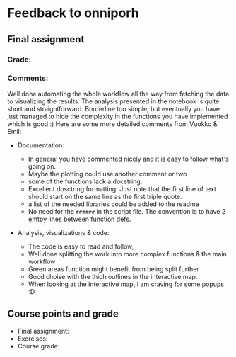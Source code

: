 

# Feedback to onniporh

## Final assignment 

### Grade: 

### Comments:

Well done automating the whole workflow all the way from fetching the data to visualizing the results. The analysis presented in the notebook is quite short and straightforward. Borderline too simple, but eventually you have just managed to hide the complexity in the functions you have implemented which is good :) Here are some more detailed comments from Vuokko & Emil: 

- Documentation:
    - In general you have commented nicely and it is easy to follow what's going on. 
    - Maybe the plotting could use another comment or two 
    - some of the functions lack a docstring. 
    - Excellent dosctring formatting. Just note that the first line of text should start on the same line as the first triple quote. 
    - a list of the needed libraries could be added to the readme
    - No need for the `######` in the script file. The convention is to have 2 emtpy lines between function defs.


- Analysis, visualizations & code: 
    - The code is easy to read and follow, 
    - Well done splitting the work into more complex functions & the main workflow
    - Green areas function might benefit from being split further
    - Good choise with the thich outlines in the interactive map. 
    - When looking at the interactive map, I am craving for some popups :D
  

## Course points and grade

- Final assignment: 
- Exercises: 
- Course grade: 



